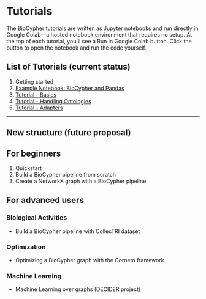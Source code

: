 # Tutorials

The BioCypher tutorials are written as Jupyter notebooks and run directly in Google Colab—a hosted notebook environment that requires no setup. At the top of each tutorial, you'll see a Run in Google Colab button. Click the button to open the notebook and run the code yourself. 

## List of Tutorials (current status)
1. Getting started
2. [Example Notebook: BioCypher and Pandas](pandas_tutorial.ipynb)
3. [Tutorial - Basics](tutorial001_basics.md)
4. [Tutorial - Handling Ontologies](tutorial002_handling_ontologies.md)
5. [Tutorial - Adapters](tutorial003_adapters.md)

--- 

## New structure (future proposal)

## For beginners
1. Quickstart
2. Build a BioCypher pipeline from scratch
3. Create a NetworkX graph with a BioCypher pipeline.

## For advanced users
### Biological Activities
- Build a BioCypher pipeline with CollecTRI dataset

### Optimization
- Optimizing a BioCypher graph with the Corneto framework

### Machine Learning 
- Machine Learning over graphs (DECIDER project)
